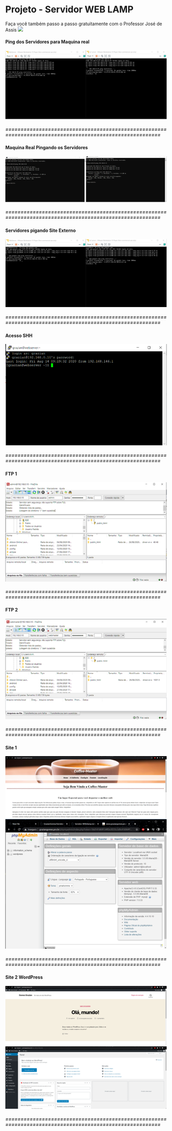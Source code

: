 # Projeto - Servidor WEB LAMP
Faça você também passo a passo gratuitamente com o Professor José de Assis [![](http://img.youtube.com/vi/fqR5SymRgLQ/0.jpg)](http://www.youtube.com/watch?v=fqR5SymRgLQ "")


#### Ping dos Servidores para Maquina real
![](https://github.com/GrazianGomes/Servidor-WEB/blob/master/Ping-Maquina-Real.png)
##### ========================================================================================================
#### Maquina Real Pingando os Servidores
![](https://github.com/GrazianGomes/Servidor-WEB/blob/master/CMD-PING-WEBSERVER-DNS.png)
##### ========================================================================================================
#### Servidores pigando Site Externo
![](https://github.com/GrazianGomes/Servidor-WEB/blob/master/Sevidores-Ping-Google.png)
##### ========================================================================================================
#### Acesso SHH
![](https://github.com/GrazianGomes/Servidor-WEB/blob/master/Test-SSH-Webserver.png)
##### ========================================================================================================
#### FTP 1
![](https://github.com/GrazianGomes/Servidor-WEB/blob/master/FTP-1.png)
##### ========================================================================================================
#### FTP 2
![](https://github.com/GrazianGomes/Servidor-WEB/blob/master/FTP-2.png)
##### ========================================================================================================
#### Site 1
![](https://github.com/GrazianGomes/Servidor-WEB/blob/master/Site.png)
![](https://github.com/GrazianGomes/Servidor-WEB/blob/master/phpmyadmin.png)
##### ========================================================================================================
#### Site 2 WordPress
![](https://github.com/GrazianGomes/Servidor-WEB/blob/master/Site-Wordpress.png)
![](https://github.com/GrazianGomes/Servidor-WEB/blob/master/Wordpress1.png)
##### ========================================================================================================
##### 

#####
![]()

#####
![]()
